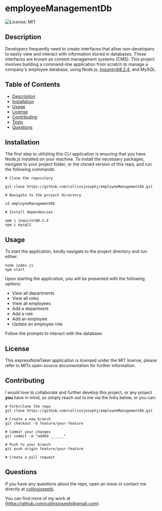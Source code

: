 # employeeManagementDb

  ![License: MIT](https://img.shields.io/badge/License-MIT-yellow.svg)

## Description

Developers frequently need to create interfaces that allow non-developers to easily view and interact with information stored in databases. These interfaces are known as content management systems (CMS). This project involves building a command-line application from scratch to manage a company's employee database, using Node.js, Inquirer@8.2.4, and MySQL.

## Table of Contents

- [Description](#description)
- [Installation](#installation)
- [Usage](#usage)
- [License](#license)
- [Contributing](#contributing)
- [Tests](#tests)
- [Questions](#questions)

## Installation

The first step to utilizting this CLI application is ensuring that you have Node.js installed on your machine. To install the necessary packages, navigate to your project folder, or the cloned version of this repo, and run the following commands. 

```
# Clone the repository

git clone https://github.com/collinsjosephj/employeeManagementDb.git

# Navigate to the project directory

cd employeeManagementDb

# Install dependencies

npm i inquirer@8.2.4
npm i mysql2
```
## Usage

To start the application, kindly navigate to the project directory and run either:
```
node index.js
npm start
```

Upon starting the application, you will be presented with the following options:

- View all departments
- View all roles
- View all employees
- Add a department
- Add a role
- Add an employee
- Update an employee role

Follow the prompts to interact with the database.

## License 

This expressNoteTaker application is licensed under the MIT license, please refer to MITs open-source documentation for further information. 

## Contributing

I would love to collaborate and further develop this project, or any project **you** have in mind, so simply reach out to me via the links below, or you can:

```
# Fork/clone the repo
git clone https://github.com/collinsjosephj/employeeManagementDb.git

# Create a new branch
git checkout -b feature/your-feature

# Commit your changes
git commit -m "added ______"

# Push to your branch
git push origin feature/your-feature

# Create a pull request
```

## Questions

If you have any questions about the repo, open an issue or contact me directly at 
[collinsjosephj](mailto:collinsjosephj). 

You can find more of my work at 
(https://github.com/collinsjosephj@gmail.com).
